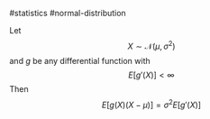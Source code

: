 #statistics  #normal-distribution

Let 
$$
X \sim \mathscr N(\mu, \sigma^2)
$$
and $g$ be any differential function with 
$$
E[g'(X)] <\infty
$$
Then
$$
E[g(X)(X-\mu)] = \sigma^2E[g'(X)]
$$



